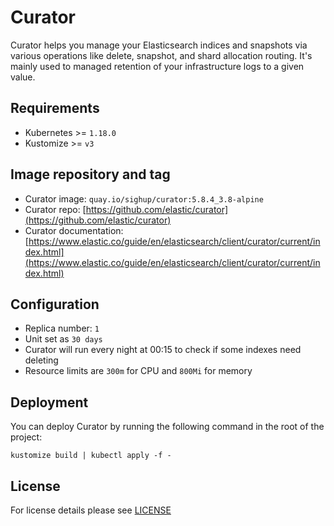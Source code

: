 # Curator

Curator helps you manage your Elasticsearch indices and snapshots via various
operations like delete, snapshot, and shard allocation routing. It's mainly used
to managed retention of your infrastructure logs to a given value.

## Requirements

- Kubernetes >= `1.18.0`
- Kustomize >= `v3`

## Image repository and tag

* Curator image: `quay.io/sighup/curator:5.8.4_3.8-alpine`
* Curator repo: [https://github.com/elastic/curator](https://github.com/elastic/curator)
* Curator documentation:
[https://www.elastic.co/guide/en/elasticsearch/client/curator/current/index.html](https://www.elastic.co/guide/en/elasticsearch/client/curator/current/index.html)

## Configuration

- Replica number: `1`
- Unit set as `30 days`
- Curator will run every night at 00:15 to check if some indexes need deleting
- Resource limits are `300m` for CPU and `800Mi` for memory


## Deployment

You can deploy Curator by running the following command in the root of the project:

```shell
kustomize build | kubectl apply -f -
```


## License

For license details please see [LICENSE](../../LICENSE)
